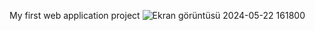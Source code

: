 My first web application project
![Ekran görüntüsü 2024-05-22 161800](https://github.com/user-attachments/assets/0fa2ab1e-a6d9-4b1f-9c7f-50419d018835)
